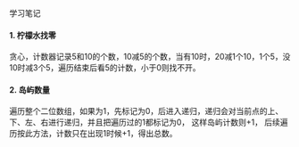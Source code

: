 学习笔记
#### 1. 柠檬水找零

贪心，计数器记录5和10的个数，10减5的个数，当有10时，20减1个10，1个5，没10时减3个5，遍历结束后看5的计数，小于0则找不开。

#### 2. 岛屿数量
遍历整个二位数组，如果为1，先标记为0，后进入递归，递归会对当前点的上、下、左、右进行递归，并且把遍历过的1都标记为0，  这样岛屿计数则+1， 后续遍历按此方法，计数只在出现1时候+1，得出总数。
